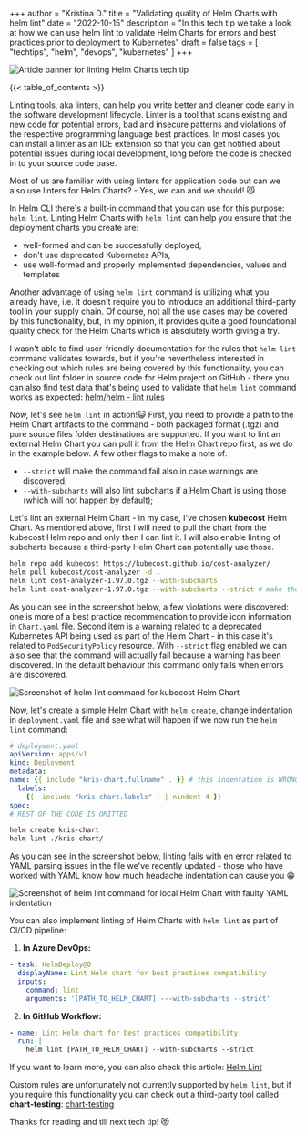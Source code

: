 +++
author = "Kristina D."
title = "Validating quality of Helm Charts with helm lint"
date = "2022-10-15"
description = "In this tech tip we take a look at how we can use helm lint to validate Helm Charts for errors and best practices prior to deployment to Kubernetes"
draft = false
tags = [
    "techtips",
    "helm",
    "devops",
    "kubernetes"
]
+++

![Article banner for linting Helm Charts tech tip](../../images/tech_tips/techtip_14.png)

{{< table_of_contents >}}

Linting tools, aka linters, can help you write better and cleaner code early in the software development lifecycle. Linter is a tool that scans existing and new code for potential errors, bad and insecure patterns and violations of the respective programming language best practices. In most cases you can install a linter as an IDE extension so that you can get notified about potential issues during local development, long before the code is checked in to your source code base.

Most of us are familiar with using linters for application code but can we also use linters for Helm Charts? - Yes, we can and we should! 😼

In Helm CLI there's a built-in command that you can use for this purpose: ```helm lint```. Linting Helm Charts with ```helm lint``` can help you ensure that the deployment charts you create are:

- well-formed and can be successfully deployed,
- don't use deprecated Kubernetes APIs,
- use well-formed and properly implemented dependencies, values and templates

Another advantage of using ```helm lint``` command is utilizing what you already have, i.e. it doesn't require you to introduce an additional third-party tool in your supply chain. Of course, not all the use cases may be covered by this functionality, but, in my opinion, it provides quite a good foundational quality check for the Helm Charts which is absolutely worth giving a try.

I wasn't able to find user-friendly documentation for the rules that ```helm lint``` command validates towards, but if you're nevertheless interested in checking out which rules are being covered by this functionality, you can check out lint folder in source code for Helm project on GitHub - there you can also find test data that's being used to validate that ```helm lint``` command works as expected: [helm/helm - lint rules](https://github.com/helm/helm/tree/main/pkg/lint/rules)

Now, let's see ```helm lint``` in action!😺 First, you need to provide a path to the Helm Chart artifacts to the command - both packaged format (.tgz) and pure source files folder destinations are supported. If you want to lint an external Helm Chart you can pull it from the Helm Chart repo first, as we do in the example below. 
A few other flags to make a note of:
* ```--strict``` will make the command fail also in case warnings are discovered;
* ```--with-subcharts``` will also lint subcharts if a Helm Chart is using those (which will not happen by default);

Let's lint an external Helm Chart - in my case, I've chosen **kubecost** Helm Chart. As mentioned above, first I will need to pull the chart from the kubecost Helm repo and only then I can lint it. I will also enable linting of subcharts because a third-party Helm Chart can potentially use those.

```bash
helm repo add kubecost https://kubecost.github.io/cost-analyzer/
helm pull kubecost/cost-analyzer -d .
helm lint cost-analyzer-1.97.0.tgz --with-subcharts
helm lint cost-analyzer-1.97.0.tgz --with-subcharts --strict # make the command fail if any warnings/errors are discovered
```
As you can see in the screenshot below, a few violations were discovered: one is more of a best practice recommendation to provide icon information in ```Chart.yaml``` file. Second item is a warning related to a deprecated Kubernetes API being used as part of the Helm Chart - in this case it's related to ```PodSecurityPolicy``` resource. With ```--strict``` flag enabled we can also see that the command will actually fail because a warning has been discovered. In the default behaviour this command only fails when errors are discovered.

![Screenshot of helm lint command for kubecost Helm Chart](../../images/tech_tips/helm_lint_external_chart.png)

Now, let's create a simple Helm Chart with ```helm create```, change indentation in ```deployment.yaml``` file and see what will happen if we now run the ```helm lint``` command:
```yaml
# deployment.yaml
apiVersion: apps/v1
kind: Deployment
metadata:
name: {{ include "kris-chart.fullname" . }} # this indentation is WRONG!
  labels:
    {{- include "kris-chart.labels" . | nindent 4 }}
spec:
# REST OF THE CODE IS OMITTED
```

``` bash
helm create kris-chart
helm lint ./kris-chart/
```

As you can see in the screenshot below, linting fails with en error related to YAML parsing issues in the file we've recently updated - those who have worked with YAML know how much headache indentation can cause you 😁

![Screenshot of helm lint command for local Helm Chart with faulty YAML indentation](../../images/tech_tips/helm_lint_yaml_error.png)

You can also implement linting of Helm Charts with ```helm lint``` as part of CI/CD pipeline:

1. **In Azure DevOps:**
```yaml
- task: HelmDeploy@0
  displayName: Lint Helm chart for best practices compatibility
  inputs:
    command: lint
    arguments: '[PATH_TO_HELM_CHART] ---with-subcharts --strict'
```

2. **In GitHub Workflow:**
```yaml
- name: Lint Helm chart for best practices compatibility
  run: |
    helm lint [PATH_TO_HELM_CHART] --with-subcharts --strict
```

If you want to learn more, you can also check this article: [Helm Lint](https://helm.sh/docs/helm/helm_lint)

Custom rules are unfortunately not currently supported by ```helm lint```, but if you require this functionality you can check out a third-party tool called **chart-testing**: [chart-testing](https://github.com/helm/chart-testing)

Thanks for reading and till next tech tip! 😻